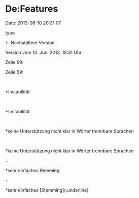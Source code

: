 De:Features
===========

Date: 2013-06-10 20:31:07

typo

← Nächstältere Version

Version vom 10. Juni 2013, 18:31 Uhr

Zeile 59:

Zeile 59:

 

<div>

\*Instabilität

</div>

 

<div>

\*Instabilität

</div>

 

<div>

\*keine Unterstützung nicht klar in Wörter trennbare Sprachen

</div>

 

<div>

\*keine Unterstützung nicht klar in Wörter trennbare Sprachen

</div>

−

<div>

\*sehr einfaches ~~Steeming~~

</div>

\+

<div>

\*sehr einfaches [Stemming]{.underline}

</div>

